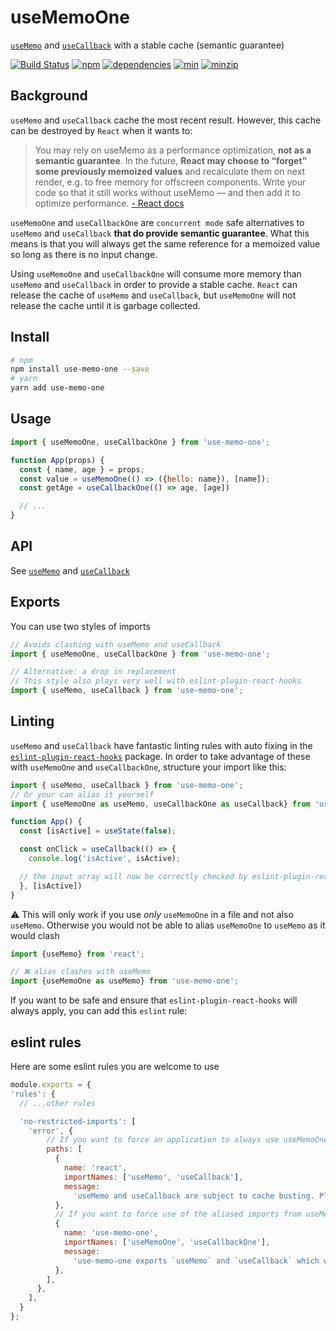 # useMemoOne

[`useMemo`](https://reactjs.org/docs/hooks-reference.html#usememo) and [`useCallback`](https://reactjs.org/docs/hooks-reference.html#usecallback) with a stable cache (semantic guarantee)

[![Build Status](https://travis-ci.org/alexreardon/use-memo-one.svg?branch=master)](https://travis-ci.org/alexreardon/use-memo-one)
[![npm](https://img.shields.io/npm/v/use-memo-one.svg)](https://www.npmjs.com/package/use-memo-one)
[![dependencies](https://david-dm.org/alexreardon/use-memo-one.svg)](https://david-dm.org/alexreardon/use-memo-one)
[![min](https://img.shields.io/bundlephobia/min/use-memo-one.svg)](https://bundlephobia.com/result?p=use-memo-one)
[![minzip](https://img.shields.io/bundlephobia/minzip/use-memo-one.svg)](https://bundlephobia.com/result?p=use-memo-one)

## Background

`useMemo` and `useCallback` cache the most recent result. However, this cache can be destroyed by `React` when it wants to:

> You may rely on useMemo as a performance optimization, **not as a semantic guarantee**. In the future, **React may choose to “forget” some previously memoized values** and recalculate them on next render, e.g. to free memory for offscreen components. Write your code so that it still works without useMemo — and then add it to optimize performance. [- React docs](https://reactjs.org/docs/hooks-reference.html#usememo)

`useMemoOne` and `useCallbackOne` are `concurrent mode` safe alternatives to `useMemo` and `useCallback` **that do provide semantic guarantee**. What this means is that you will always get the same reference for a memoized value so long as there is no input change.

Using `useMemoOne` and `useCallbackOne` will consume more memory than `useMemo` and `useCallback` in order to provide a stable cache. `React` can release the cache of `useMemo` and `useCallback`, but `useMemoOne` will not release the cache until it is garbage collected.

## Install

```bash
# npm
npm install use-memo-one --save
# yarn
yarn add use-memo-one
```

## Usage

```js
import { useMemoOne, useCallbackOne } from 'use-memo-one';

function App(props) {
  const { name, age } = props;
  const value = useMemoOne(() => ({hello: name}), [name]);
  const getAge = useCallbackOne(() => age, [age])

  // ...
}
```

## API

See [`useMemo`](https://reactjs.org/docs/hooks-reference.html#usememo) and [`useCallback`](https://reactjs.org/docs/hooks-reference.html#usecallback)

## Exports

You can use two styles of imports

```js
// Avoids clashing with useMemo and useCallback
import { useMemoOne, useCallbackOne } from 'use-memo-one';

// Alternative: a drop in replacement
// This style also plays very well with eslint-plugin-react-hooks
import { useMemo, useCallback } from 'use-memo-one';
```

## Linting

`useMemo` and `useCallback` have fantastic linting rules with auto fixing in the [`eslint-plugin-react-hooks`](TODO) package. In order to take advantage of these with `useMemoOne` and `useCallbackOne`, structure your import like this:

```js
import { useMemo, useCallback } from 'use-memo-one';
// Or your can alias it yourself
import { useMemoOne as useMemo, useCallbackOne as useCallback} from 'use-memo-one';

function App() {
  const [isActive] = useState(false);

  const onClick = useCallback(() => {
    console.log('isActive', isActive);

  // the input array will now be correctly checked by eslint-plugin-react-hooks
  }, [isActive])
}
```

⚠️ This will only work if you use *only* `useMemoOne` in a file and not also `useMemo`. Otherwise you would not be able to alias `useMemoOne` to `useMemo` as it would clash

```js
import {useMemo} from 'react';

// ❌ alias clashes with useMemo
import {useMemoOne as useMemo} from 'use-memo-one';
```

If you want to be safe and ensure that `eslint-plugin-react-hooks` will always apply, you can add this `eslint` rule:

## eslint rules

Here are some eslint rules you are welcome to use

```js
module.exports = {
'rules': {
  // ...other rules

  'no-restricted-imports': [
    'error', {
        // If you want to force an application to always use useMemoOne
        paths: [
          {
            name: 'react',
            importNames: ['useMemo', 'useCallback'],
            message:
              'useMemo and useCallback are subject to cache busting. Please use useMemoOne and useCallbackOne',
          },
          // If you want to force use of the aliased imports from useMemoOne
          {
            name: 'use-memo-one',
            importNames: ['useMemoOne', 'useCallbackOne'],
            message:
              'use-memo-one exports `useMemo` and `useCallback` which work nicer with eslint-plugin-react-hooks',
          },
        ],
      },
    ],
  }
};
```
